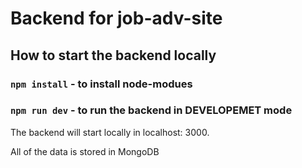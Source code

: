 # Backend for job-adv-site

## How to start the backend locally
### `npm install` - to install node-modues
### `npm run dev` - to run the backend in DEVELOPEMET mode

The backend will start locally in localhost: 3000.

All of the data is stored in MongoDB
